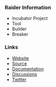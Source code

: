 ### Raider Information

* <i class="fas fa-egg" style="color:#53AAE5;"></i> Incubator Project
* <i class="fas fa-tools" style="color:#233e81;"></i> Tool
* <i class="fas fa-toolbox" style="color:#233e81;"></i> Builder
* <i class="fas fa-hammer" style="color:#233e81;"></i> Breaker

### Links

* [Website](https://raiderauth.com/)
* [Source](https://github.com/OWASP/raider/)
* [Documentation](https://docs.raiderauth.com/en/latest/)
* [Discussions](https://github.com/OWASP/raider/discussions)
* [Twitter](https://twitter.com/raiderauth)
